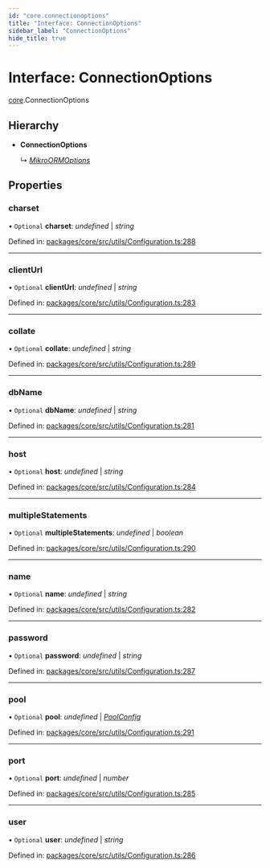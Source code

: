 ```yaml
---
id: "core.connectionoptions"
title: "Interface: ConnectionOptions"
sidebar_label: "ConnectionOptions"
hide_title: true
---
```


# Interface: ConnectionOptions

[core](../modules/core.md).ConnectionOptions

## Hierarchy

* **ConnectionOptions**

  ↳ [*MikroORMOptions*](core.mikroormoptions.md)

## Properties

### charset

• `Optional` **charset**: *undefined* \| *string*

Defined in: [packages/core/src/utils/Configuration.ts:288](https://github.com/mikro-orm/mikro-orm/blob/969d4229bd/packages/core/src/utils/Configuration.ts#L288)

___

### clientUrl

• `Optional` **clientUrl**: *undefined* \| *string*

Defined in: [packages/core/src/utils/Configuration.ts:283](https://github.com/mikro-orm/mikro-orm/blob/969d4229bd/packages/core/src/utils/Configuration.ts#L283)

___

### collate

• `Optional` **collate**: *undefined* \| *string*

Defined in: [packages/core/src/utils/Configuration.ts:289](https://github.com/mikro-orm/mikro-orm/blob/969d4229bd/packages/core/src/utils/Configuration.ts#L289)

___

### dbName

• `Optional` **dbName**: *undefined* \| *string*

Defined in: [packages/core/src/utils/Configuration.ts:281](https://github.com/mikro-orm/mikro-orm/blob/969d4229bd/packages/core/src/utils/Configuration.ts#L281)

___

### host

• `Optional` **host**: *undefined* \| *string*

Defined in: [packages/core/src/utils/Configuration.ts:284](https://github.com/mikro-orm/mikro-orm/blob/969d4229bd/packages/core/src/utils/Configuration.ts#L284)

___

### multipleStatements

• `Optional` **multipleStatements**: *undefined* \| *boolean*

Defined in: [packages/core/src/utils/Configuration.ts:290](https://github.com/mikro-orm/mikro-orm/blob/969d4229bd/packages/core/src/utils/Configuration.ts#L290)

___

### name

• `Optional` **name**: *undefined* \| *string*

Defined in: [packages/core/src/utils/Configuration.ts:282](https://github.com/mikro-orm/mikro-orm/blob/969d4229bd/packages/core/src/utils/Configuration.ts#L282)

___

### password

• `Optional` **password**: *undefined* \| *string*

Defined in: [packages/core/src/utils/Configuration.ts:287](https://github.com/mikro-orm/mikro-orm/blob/969d4229bd/packages/core/src/utils/Configuration.ts#L287)

___

### pool

• `Optional` **pool**: *undefined* \| [*PoolConfig*](core.poolconfig.md)

Defined in: [packages/core/src/utils/Configuration.ts:291](https://github.com/mikro-orm/mikro-orm/blob/969d4229bd/packages/core/src/utils/Configuration.ts#L291)

___

### port

• `Optional` **port**: *undefined* \| *number*

Defined in: [packages/core/src/utils/Configuration.ts:285](https://github.com/mikro-orm/mikro-orm/blob/969d4229bd/packages/core/src/utils/Configuration.ts#L285)

___

### user

• `Optional` **user**: *undefined* \| *string*

Defined in: [packages/core/src/utils/Configuration.ts:286](https://github.com/mikro-orm/mikro-orm/blob/969d4229bd/packages/core/src/utils/Configuration.ts#L286)
